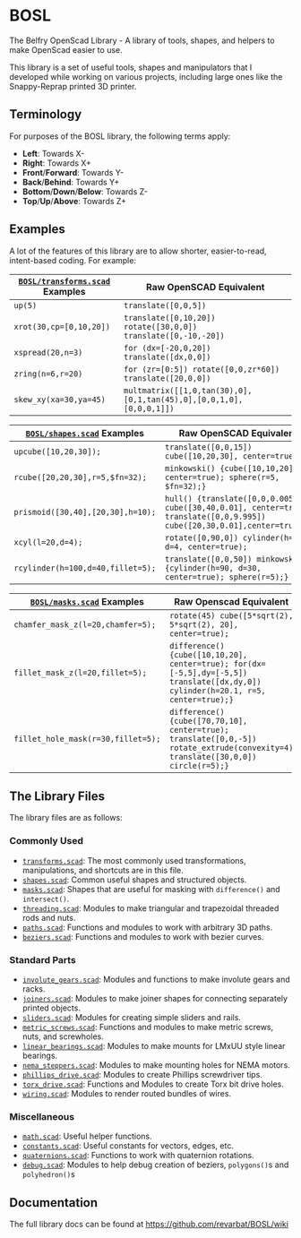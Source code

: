 # BOSL
The Belfry OpenScad Library - A library of tools, shapes, and helpers to make OpenScad easier to use.

This library is a set of useful tools, shapes and manipulators that I developed while working on various
projects, including large ones like the Snappy-Reprap printed 3D printer.


## Terminology
For purposes of the BOSL library, the following terms apply:
- **Left**: Towards X-
- **Right**: Towards X+
- **Front**/**Forward**: Towards Y-
- **Back**/**Behind**: Towards Y+
- **Bottom**/**Down**/**Below**: Towards Z-
- **Top**/**Up**/**Above**: Towards Z+


## Examples
A lot of the features of this library are to allow shorter, easier-to-read, intent-based coding.  For example:

[`BOSL/transforms.scad`](https://github.com/revarbat/BOSL/wiki/transforms.scad) Examples | Raw OpenSCAD Equivalent
------------------------------- | -------------------------------
`up(5)`                         | `translate([0,0,5])`
`xrot(30,cp=[0,10,20])`         | `translate([0,10,20]) rotate([30,0,0]) translate([0,-10,-20])`
`xspread(20,n=3)`               | `for (dx=[-20,0,20]) translate([dx,0,0])`
`zring(n=6,r=20)`               | `for (zr=[0:5]) rotate([0,0,zr*60]) translate([20,0,0])`
`skew_xy(xa=30,ya=45)`          | `multmatrix([[1,0,tan(30),0],[0,1,tan(45),0],[0,0,1,0],[0,0,0,1]])`

[`BOSL/shapes.scad`](https://github.com/revarbat/BOSL/wiki/shapes.scad) Examples | Raw OpenSCAD Equivalent
---------------------------------- | -------------------------------
`upcube([10,20,30]);`              | `translate([0,0,15]) cube([10,20,30], center=true);`
`rcube([20,20,30],r=5,$fn=32);`    | `minkowski() {cube([10,10,20], center=true); sphere(r=5, $fn=32);}`
`prismoid([30,40],[20,30],h=10);`  | `hull() {translate([0,0,0.005]) cube([30,40,0.01], center=true); translate([0,0,9.995]) cube([20,30,0.01],center=true);}`
`xcyl(l=20,d=4);`                  | `rotate([0,90,0]) cylinder(h=20, d=4, center=true);`
`rcylinder(h=100,d=40,fillet=5);`  | `translate([0,0,50]) minkowski() {cylinder(h=90, d=30, center=true); sphere(r=5);}`

[`BOSL/masks.scad`](https://github.com/revarbat/BOSL/wiki/masks.scad) Examples | Raw Openscad Equivalent
----------------------------------- | -------------------------------
`chamfer_mask_z(l=20,chamfer=5);`   | `rotate(45) cube([5*sqrt(2), 5*sqrt(2), 20], center=true);`
`fillet_mask_z(l=20,fillet=5);`     | `difference() {cube([10,10,20], center=true); for(dx=[-5,5],dy=[-5,5]) translate([dx,dy,0]) cylinder(h=20.1, r=5, center=true);}`
`fillet_hole_mask(r=30,fillet=5);`  | `difference() {cube([70,70,10], center=true); translate([0,0,-5]) rotate_extrude(convexity=4) translate([30,0,0]) circle(r=5);}`


## The Library Files
The library files are as follows:

### Commonly Used
  - [`transforms.scad`](https://github.com/revarbat/BOSL/wiki/transforms.scad): The most commonly used transformations, manipulations, and shortcuts are in this file.
  - [`shapes.scad`](https://github.com/revarbat/BOSL/wiki/shapes.scad): Common useful shapes and structured objects.
  - [`masks.scad`](https://github.com/revarbat/BOSL/wiki/masks.scad): Shapes that are useful for masking with `difference()` and `intersect()`.
  - [`threading.scad`](https://github.com/revarbat/BOSL/wiki/threading.scad): Modules to make triangular and trapezoidal threaded rods and nuts.
  - [`paths.scad`](https://github.com/revarbat/BOSL/wiki/paths.scad): Functions and modules to work with arbitrary 3D paths.
  - [`beziers.scad`](https://github.com/revarbat/BOSL/wiki/beziers.scad): Functions and modules to work with bezier curves.

### Standard Parts
  - [`involute_gears.scad`](https://github.com/revarbat/BOSL/wiki/involute_gears.scad): Modules and functions to make involute gears and racks.
  - [`joiners.scad`](https://github.com/revarbat/BOSL/wiki/joiners.scad): Modules to make joiner shapes for connecting separately printed objects.
  - [`sliders.scad`](https://github.com/revarbat/BOSL/wiki/sliders.scad): Modules for creating simple sliders and rails.
  - [`metric_screws.scad`](https://github.com/revarbat/BOSL/wiki/metric_screws.scad): Functions and modules to make metric screws, nuts, and screwholes.
  - [`linear_bearings.scad`](https://github.com/revarbat/BOSL/wiki/linear_bearings.scad): Modules to make mounts for LMxUU style linear bearings.
  - [`nema_steppers.scad`](https://github.com/revarbat/BOSL/wiki/nema_steppers.scad): Modules to make mounting holes for NEMA motors.
  - [`phillips_drive.scad`](https://github.com/revarbat/BOSL/wiki/phillips_drive.scad): Modules to create Phillips screwdriver tips.
  - [`torx_drive.scad`](https://github.com/revarbat/BOSL/wiki/torx_drive.scad): Functions and Modules to create Torx bit drive holes.
  - [`wiring.scad`](https://github.com/revarbat/BOSL/wiki/wiring.scad): Modules to render routed bundles of wires.

### Miscellaneous
  - [`math.scad`](https://github.com/revarbat/BOSL/wiki/math.scad): Useful helper functions.
  - [`constants.scad`](https://github.com/revarbat/BOSL/wiki/constants.scad): Useful constants for vectors, edges, etc.
  - [`quaternions.scad`](https://github.com/revarbat/BOSL/wiki/quaternions.scad): Functions to work with quaternion rotations.
  - [`debug.scad`](https://github.com/revarbat/BOSL/wiki/debug.scad): Modules to help debug creation of beziers, `polygons()`s and `polyhedron()`s

## Documentation
The full library docs can be found at https://github.com/revarbat/BOSL/wiki

